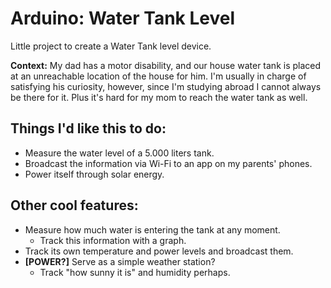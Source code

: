 # Arduino: Water Tank Level

Little project to create a Water Tank level device.

**Context:** My dad has a motor disability, and our house water tank is placed at an unreachable location of the house for him.
I'm usually in charge of satisfying his curiosity, however, since I'm studying abroad I cannot always be there for it. Plus it's hard for my mom to reach the water tank as well.

## Things I'd like this to do:
- Measure the water level of a 5.000 liters tank.
- Broadcast the information via Wi-Fi to an app on my parents' phones.
- Power itself through solar energy.

## Other cool features:
- Measure how much water is entering the tank at any moment.
	- Track this information with a graph.
- Track its own temperature and power levels and broadcast them.
- **[POWER?]** Serve as a simple weather station?
	- Track "how sunny it is" and humidity perhaps.
